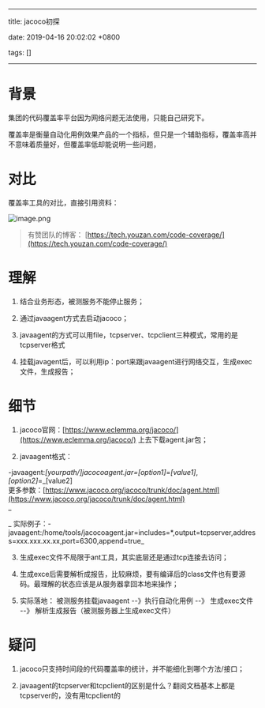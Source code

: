 
---

title: jacoco初探

date: 2019-04-16 20:02:02 +0800

tags: []

---
<a name="8e1b944f"></a>
# 背景
集团的代码覆盖率平台因为网络问题无法使用，只能自己研究下。

覆盖率是衡量自动化用例效果产品的一个指标，但只是一个辅助指标，覆盖率高并不意味着质量好，但覆盖率低却能说明一些问题，

<a name="f5deaa17"></a>
# 对比

覆盖率工具的对比，直接引用资料：


![image.png](https://cdn.nlark.com/yuque/0/2019/png/92887/1555416228795-02bd1341-65f0-4914-a10b-b6949ad30136.png#align=left&display=inline&height=517&name=image.png&originHeight=517&originWidth=738&size=133429&status=done&width=738)

> 有赞团队的博客： [https://tech.youzan.com/code-coverage/](https://tech.youzan.com/code-coverage/)


<a name="ac8a4f56"></a>
# 理解

1. 结合业务形态，被测服务不能停止服务；

2. 通过javaagent方式去启动jacoco；

3. javaagent的方式可以用file，tcpserver、tcpclient三种模式，常用的是tcpserver格式

4. 挂载javagent后，可以利用ip：port来跟javaagent进行网络交互，生成exec文件，生成报告；

<a name="74718689"></a>
# 细节

1. jacoco官网：[https://www.eclemma.org/jacoco/](https://www.eclemma.org/jacoco/) 上去下载agent.jar包；

2. javaagent格式：

-javaagent:_[yourpath/]_jacocoagent.jar=_[option1]_=_[value1]_,_[option2]_=_[value2]<br />
更多参数：[https://www.jacoco.org/jacoco/trunk/doc/agent.html](https://www.jacoco.org/jacoco/trunk/doc/agent.html)<br />
_

_ 实际例子：-javaagent:/home/tools/jacocoagent.jar=includes=*,output=tcpserver,address=xxx.xxx.xx.xx,port=6300,append=true_

3. 生成exec文件不局限于ant工具，其实底层还是通过tcp连接去访问；

4. 生成exce后需要解析成报告，比较麻烦，要有编译后的class文件也有要源码。最理解的状态应该是从服务器拿回本地来操作；

5. 实际落地： 被测服务挂载javaagent --》执行自动化用例 --》 生成exec文件 --》 解析生成报告（被测服务器上生成exec文件）

<a name="9822c60d"></a>
# 疑问

1. jacoco只支持时间段的代码覆盖率的统计，并不能细化到哪个方法/接口；

2. javaagent的tcpserver和tcpclient的区别是什么？翻阅文档基本上都是tcpserver的，没有用tcpclient的

